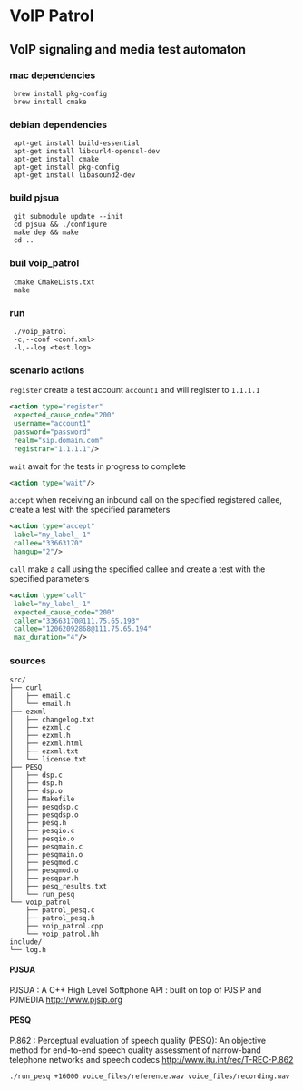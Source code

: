 # VoIP Patrol

## VoIP signaling and media test automaton

### mac dependencies
```
 brew install pkg-config
 brew install cmake
```

### debian dependencies
```
 apt-get install build-essential
 apt-get install libcurl4-openssl-dev
 apt-get install cmake
 apt-get install pkg-config
 apt-get install libasound2-dev
```
### build pjsua
```
 git submodule update --init
 cd pjsua && ./configure
 make dep && make
 cd ..
```

### buil voip_patrol
```
 cmake CMakeLists.txt 
 make
```

### run
```
 ./voip_patrol
 -c,--conf <conf.xml> 
 -l,--log <test.log>
```

### scenario actions
`register` create a test account `account1` and will register to `1.1.1.1`
```xml
<action type="register"
 expected_cause_code="200"
 username="account1"
 password="password"
 realm="sip.domain.com" 
 registrar="1.1.1.1"/>
```
`wait` await for the tests in progress to complete
```xml
<action type="wait"/>
```
`accept` when receiving an inbound call on the specified registered callee, create a test with the specified parameters  
```xml
<action type="accept"
 label="my_label_-1"
 callee="33663170"
 hangup="2"/>
```
`call` make a call using the specified callee and create a test with the specified parameters
```xml
<action type="call"
 label="my_label_-1"
 expected_cause_code="200"
 caller="33663170@111.75.65.193"
 callee="12062092868@111.75.65.194"
 max_duration="4"/>
```

### sources
```
src/
├── curl
│   ├── email.c
│   └── email.h
├── ezxml
│   ├── changelog.txt
│   ├── ezxml.c
│   ├── ezxml.h
│   ├── ezxml.html
│   ├── ezxml.txt
│   └── license.txt
├── PESQ
│   ├── dsp.c
│   ├── dsp.h
│   ├── dsp.o
│   ├── Makefile
│   ├── pesqdsp.c
│   ├── pesqdsp.o
│   ├── pesq.h
│   ├── pesqio.c
│   ├── pesqio.o
│   ├── pesqmain.c
│   ├── pesqmain.o
│   ├── pesqmod.c
│   ├── pesqmod.o
│   ├── pesqpar.h
│   ├── pesq_results.txt
│   └── run_pesq
└── voip_patrol
    ├── patrol_pesq.c
    ├── patrol_pesq.h
    ├── voip_patrol.cpp
    └── voip_patrol.hh
include/
└── log.h
```






#### PJSUA
PJSUA : A C++ High Level Softphone API : built on top of PJSIP and PJMEDIA
http://www.pjsip.org

#### PESQ
P.862 : Perceptual evaluation of speech quality (PESQ): An objective method for end-to-end speech quality assessment of narrow-band telephone networks and speech codecs
http://www.itu.int/rec/T-REC-P.862
```
./run_pesq +16000 voice_files/reference.wav voice_files/recording.wav
```

